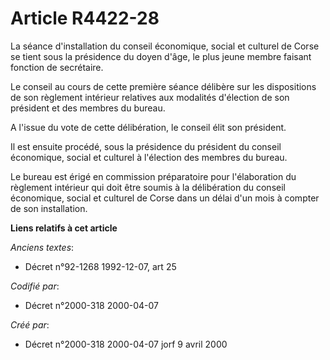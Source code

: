 # Article R4422-28

La séance d'installation du conseil économique, social et culturel de Corse se tient sous la présidence du doyen d'âge, le
plus jeune membre faisant fonction de secrétaire.

Le conseil au cours de cette première séance délibère sur les dispositions de son règlement intérieur relatives aux modalités
d'élection de son président et des membres du bureau.

A l'issue du vote de cette délibération, le conseil élit son président.

Il est ensuite procédé, sous la présidence du président du conseil économique, social et culturel à l'élection des membres du
bureau.

Le bureau est érigé en commission préparatoire pour l'élaboration du règlement intérieur qui doit être soumis à la
délibération du conseil économique, social et culturel de Corse dans un délai d'un mois à compter de son installation.

**Liens relatifs à cet article**

_Anciens textes_:

  - Décret n°92-1268 1992-12-07, art 25

_Codifié par_:

  - Décret n°2000-318 2000-04-07

_Créé par_:

  - Décret n°2000-318 2000-04-07 jorf 9 avril 2000
